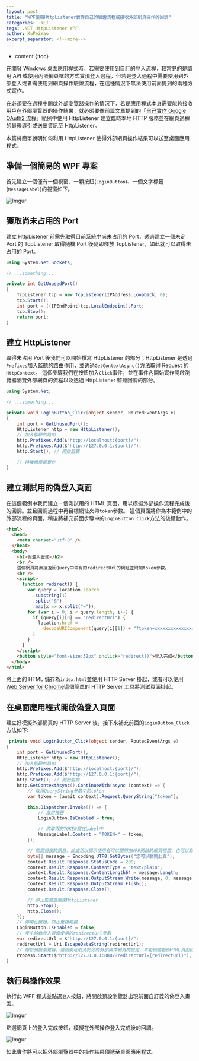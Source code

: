 ```yaml
---
layout: post
title: "WPF使用HttpListener實作自己的驗證流程或接收外部網頁操作的回調"
categories: .NET
tags: .NET HttpListener WPF
author: XuPeiYao
excerpt_separator: <!--more-->
---
```


- content
  {:toc}

在開發 Windows 桌面應用程式時，若需要使用到自訂的登入流程，較常見的是調用 API 或使用內嵌網頁框的方式實現登入過程，但若是登入過程中需要使用到外部登入或者需使用到網頁操作驗證流程，在這種情況下無法使用前面提到的兩種方式實作。

在必須要在過程中開啟外部瀏覽器操作的情況下，若是應用程式本身需要能夠接收用戶在外部瀏覽器的操作結果，就必須要像前篇文章提到的「[自己實作 Google OAuth2 流程](https://github.com/googlesamples/oauth-apps-for-windows)」範例中使用 HttpListener 建立臨時本地 HTTP 服務並在網頁過程的最後導引或送出資訊至 HttpListener。

本篇將簡單說明如何利用 HttpListener 使得外部網頁操作結果可以送至桌面應用程式。

<!--more-->

## 準備一個簡易的 WPF 專案

首先建立一個僅有一個視窗、一顆按鈕(`LoginButton`)、一個文字標籤(`MessageLabel`)的視窗如下。

![Imgur](https://imgur.com/hySQEjY.png)

## 獲取尚未占用的 Port

建立 HttpListener 前需先取得目前系統中尚未占用的 Port，透過建立一個未定 Port 的 TcpListener 取得隨機 Port 後隨即釋放 TcpListener，如此就可以取得未占用的 Port。

```csharp
using System.Net.Sockets;

// ...something...

private int GetUnusedPort()
{
    TcpListener tcp = new TcpListener(IPAddress.Loopback, 0);
    tcp.Start();
    int port = ((IPEndPoint)tcp.LocalEndpoint).Port;
    tcp.Stop();
    return port;
}
```

## 建立 HttpListener

取得未占用 Port 後我們可以開始撰寫 HttpListener 的部分；HttpListener 是透過`Prefixes`加入監聽的路由作用，並透過`GetContextAsync()`方法取得 Request 的`HttpContext`。
這個步驟我們在按鈕加入`Click`事件，並在事件內開始實作開啟瀏覽器瀏覽外部網頁的流程以及透過 HttpListener 監聽回調的部分。

```csharp
using System.Net;

// ...something...

private void LoginButton_Click(object sender, RoutedEventArgs e)
{
    int port = GetUnusedPort();
    HttpListener http = new HttpListener();
    // 加入監聽的路由
    http.Prefixes.Add($"http://localhost:{port}/");
    http.Prefixes.Add($"http://127.0.0.1:{port}/");
    http.Start(); // 開始監聽

    // 待後續章節實作
}
```

## 建立測試用的偽登入頁面

在這個範例中我們建立一個測試用的 HTML 頁面，用以模擬外部操作流程完成後的回調。並且回調過程中再目標網址夾帶`token`參數。
這個頁面將作為本範例中的外部流程的頁面，稍後將補充前面步驟中的`LoginButton_Click`方法的後續動作。

```html
<html>
  <head>
    <meta charset="utf-8" />
  </head>
  <body>
    <h2>假登入畫面</h2>
    <br />
    這個網頁將直接返回Query中帶有的redirectUrl的網址並附加token參數。
    <br />
    <script>
      function redirect() {
        var query = location.search
          .substring(1)
          .split("&")
          .map(x => x.split("="));
        for (var i = 0; i < query.length; i++) {
          if (query[i][0] == "redirectUrl") {
            location.href =
              decodeURIComponent(query[i][1]) + "?token=xxxxxxxxxxxxxxxxxxxx";
          }
        }
      }
    </script>
    <button style="font-size:32px" onclick="redirect()">登入完成</button>
  </body>
</html>
```

將上面的 HTML 儲存為`index.html`並使用 HTTP Server 掛起，或者可以使用[Web Server for Chrome](https://chrome.google.com/webstore/detail/web-server-for-chrome/ofhbbkphhbklhfoeikjpcbhemlocgigb)這個簡單的 HTTP Server 工具將測試頁面掛起。

## 在桌面應用程式開啟偽登入頁面

建立好模擬外部網頁的 HTTP Server 後，接下來補充前面的`LoginButton_Click`方法如下:

```csharp
 private void LoginButton_Click(object sender, RoutedEventArgs e)
{
    int port = GetUnusedPort();
    HttpListener http = new HttpListener();
    // 加入監聽的路由
    http.Prefixes.Add($"http://localhost:{port}/");
    http.Prefixes.Add($"http://127.0.0.1:{port}/");
    http.Start(); // 開始監聽
    http.GetContextAsync().ContinueWith(async (context) => {
        // 取得QueryString參數中的token
        var token = (await context).Request.QueryString["token"];

        this.Dispatcher.Invoke(() => {
            // 啟用按鈕
            LoginButton.IsEnabled = true;

            // 將取得的TOKEN寫在Label中
            MessageLabel.Content = "TOKEN=" + token;
        });

        // 關閉視窗的訊息，此處用以提示使用者可以關閉由WPF開啟的網頁視窗，也可以寫JS關閉視窗，但僅在IE可作用
        byte[] message = Encoding.UTF8.GetBytes("您可以關閉此頁");
        context.Result.Response.StatusCode = 200;
        context.Result.Response.ContentType = "text/plain";
        context.Result.Response.ContentLength64 = message.Length;
        context.Result.Response.OutputStream.Write(message, 0, message.Length);
        context.Result.Response.OutputStream.Flush();
        context.Result.Response.Close();

        // 停止監聽並關閉HttpListener
        http.Stop();
        http.Close();
    });
    // 停用此按鈕，防止重複開啟
    LoginButton.IsEnabled = false;
    // 產生給偽登入頁面使用的redirectUrl參數
    var redirectUrl = $"http://127.0.0.1:{port}/";
    redirectUrl = Uri.EscapeDataString(redirectUrl);
    // 開啟預設瀏覽器，這個網址取決於你的外部操作網頁的設定，本範例將範例HTML頁面掛載在127.0.0.1:8887
    Process.Start($"http://127.0.0.1:8887?redirectUrl={redirectUrl}");
}
```

## 執行與操作效果

執行此 WPF 程式並點選`登入`按鈕，將開啟預設瀏覽器出現前面自訂義的偽登入畫面。

![Imgur](https://imgur.com/NqDfA2S.png)

點選網頁上的登入完成按鈕，模擬在外部操作登入完成後的回調。

![Imgur](https://imgur.com/n9g3Wz1.png)

如此實作將可以把外部瀏覽器中的操作結果傳遞至桌面應用程式。

